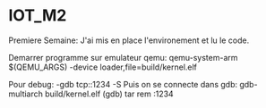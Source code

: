 # IOT_M2

Premiere Semaine:
J'ai mis en place l'environement et lu le code.

Demarrer programme sur emulateur qemu:
qemu-system-arm $(QEMU_ARGS) -device loader,file=build/kernel.elf

Pour debug:
-gdb tcp::1234 -S
Puis on se connecte dans gdb:
gdb-multiarch build/kernel.elf
(gdb) tar rem :1234
